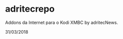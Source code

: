 adritecrepo
=========================

Addons da Internet para o Kodi XMBC
by adritecNews.

31/03/2018
